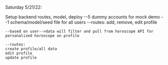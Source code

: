 Saturday 5/21/22: 

Setup backend routes, model, deploy
    --5 dummy accounts for mock demo
    --1 schema/model/seed file for all users
    --routes:
        add, remove, edit profile
    
    --based on user-->data will filter and pull from horoscope API for personalized horoscope on profile

    --routes:
    create profile/all data
    edit profile
    update profile